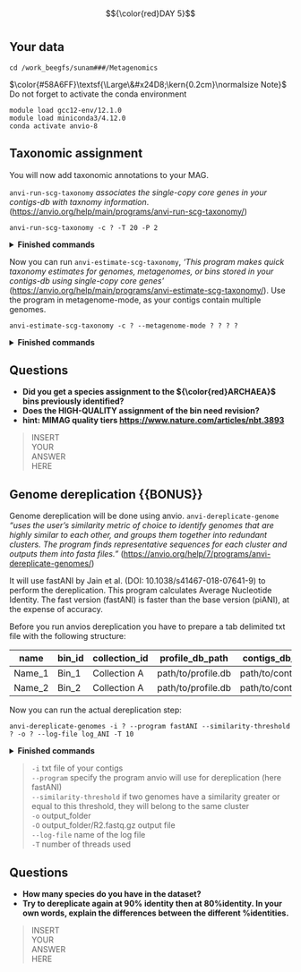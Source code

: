 # 
$${\color{red}DAY 5}$$
# 

## Your data
``` 
cd /work_beegfs/sunam###/Metagenomics
``` 

$\color{#58A6FF}\textsf{\Large\&#x24D8;\kern{0.2cm}\normalsize Note}$
Do not forget to activate the conda environment

``` 
module load gcc12-env/12.1.0
module load miniconda3/4.12.0
conda activate anvio-8
``` 


## Taxonomic assignment

You will now add taxonomic annotations to your MAG. 

``anvi-run-scg-taxonomy`` *associates the single-copy core genes in your contigs-db with taxnomy information*. (https://anvio.org/help/main/programs/anvi-run-scg-taxonomy/)


```ssh
anvi-run-scg-taxonomy -c ? -T 20 -P 2
```

<details><summary><b>Finished commands</b></summary>


```ssh
anvi-run-scg-taxonomy -c /PATH/TO/contigs.db -T 20 -P 2
```
</details>

Now you can run ``anvi-estimate-scg-taxonomy``, *‘This program makes quick taxonomy estimates for genomes, metagenomes, or bins stored in your contigs-db using single-copy core genes’* (https://anvio.org/help/main/programs/anvi-estimate-scg-taxonomy/). Use the program in metagenome-mode, as your contigs contain multiple genomes. 

```ssh
anvi-estimate-scg-taxonomy -c ? --metagenome-mode ? ? ? ?
```

<details><summary><b>Finished commands</b></summary>

To estimate abundance of Ribosomal RNAs within your dataset (coverage) use: 
```ssh
anvi-estimate-scg-taxonomy -c /PATH/TO/contigs.db -p /PATH/TO/profile.db --metagenome-mode --compute-scg-coverages --update-profile-db-with-taxonomy
```
The output will be seen on your terminal, if you want to save it you will need to run the command as follows: 

```ssh
anvi-estimate-scg-taxonomy -c /PATH/TO/contigs.db -p /PATH/TO/profile.db --metagenome-mode --compute-scg-coverages --update-profile-db-with-taxonomy > temp.txt
```
ONE final summary to get comprehensive info about your METABAT2 bins:
```ssh
anvi-summarize -p /PATH/TO/merged_profiles/PROFILE.db -c /PATH/TO/contigs.db --metagenome-mode -o /PATH/TO/SUMMARY_METABAT2 -C METABAT2
```

</details>


## Questions
  
* **Did you get a species assignment to the ${\color{red}ARCHAEA}$ bins previously identified?**
* **Does the HIGH-QUALITY assignment of the bin need revision?**
* **hint: MIMAG quality tiers https://www.nature.com/articles/nbt.3893**

 
> INSERT\
> YOUR\
> ANSWER\
> HERE

## Genome dereplication {{BONUS}}

Genome dereplication will be done using anvio. ``anvi-dereplicate-genome`` *“uses the user’s similarity metric of choice to identify genomes that are highly similar to each other, and groups them together into redundant clusters. The program finds representative sequences for each cluster and outputs them into fasta files.”*
(https://anvio.org/help/7/programs/anvi-dereplicate-genomes/)


It will use fastANI by Jain et al. (DOI: 10.1038/s41467-018-07641-9) to perform the dereplication. 
This program calculates Average Nucleotide Identity. The fast version (fastANI) is faster than the base version (piANI), at the expense of accuracy. 

Before you run anvios dereplication you have to prepare a tab delimited txt file with the following structure: 

| name | bin_id | collection_id | profile_db_path | contigs_db_path |
| --- | --- | --- | --- | --- |
| Name_1 | Bin_1 | Collection A | path/to/profile.db | path/to/contigs.db |
| Name_2 | Bin_2 | Collection A | path/to/profile.db | path/to/contigs.db |

Now you can run the actual dereplication step:

```ssh
anvi-dereplicate-genomes -i ? --program fastANI --similarity-threshold ? -o ? --log-file log_ANI -T 10
```

<details><summary><b>Finished commands</b></summary>

```ssh
anvi-dereplicate-genomes -i /PATH/TO/file.txt --program fastANI --similarity-threshold 0.95 -o ANI --log-file log_ANI -T 10
```
</details>


>`-i` txt file of your contigs\
>`--program` specify the program anvio will use for dereplication (here fastANI)\
>`--similarity-threshold` if two genomes have a similarity greater or equal to this threshold, they will belong to the same cluster\
>`-o` output_folder\
>`-O` output_folder/R2.fastq.gz output file\
>`--log-file` name of the log file\
>`-T` number of threads used

## Questions
  
* **How many species do you have in the dataset?**
* **Try to dereplicate again at 90% identity then at 80%identity. In your own words, explain the differences between the different %identities.**
 
> INSERT\
> YOUR\
> ANSWER\
> HERE
